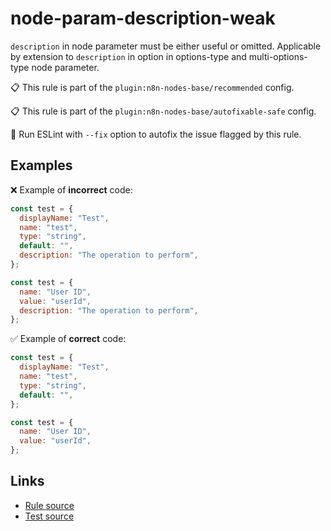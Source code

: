 [//]: # "File generated from a template. Do not edit this file directly."

# node-param-description-weak

`description` in node parameter must be either useful or omitted. Applicable by extension to `description` in option in options-type and multi-options-type node parameter.

📋 This rule is part of the `plugin:n8n-nodes-base/recommended` config.

📋 This rule is part of the `plugin:n8n-nodes-base/autofixable-safe` config.

🔧 Run ESLint with `--fix` option to autofix the issue flagged by this rule.

## Examples

❌ Example of **incorrect** code:

```js
const test = {
  displayName: "Test",
  name: "test",
  type: "string",
  default: "",
  description: "The operation to perform",
};

const test = {
  name: "User ID",
  value: "userId",
  description: "The operation to perform",
};
```

✅ Example of **correct** code:

```js
const test = {
  displayName: "Test",
  name: "test",
  type: "string",
  default: "",
};

const test = {
  name: "User ID",
  value: "userId",
};
```

## Links

- [Rule source](../../lib/rules/node-param-description-weak.ts)
- [Test source](../../tests/node-param-description-weak.test.ts)
